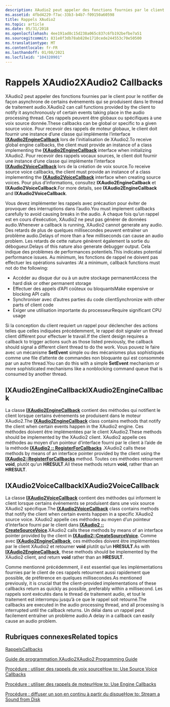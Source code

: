 ```yaml
---
description: XAudio2 peut appeler des fonctions fournies par le client pour le notifier de façon asynchrone de certains événements qui se produisent dans le thread de traitement audio.
ms.assetid: 4fbd4229-f7ac-33b3-b4b7-f09150a60598
title: Rappels XAudio2
ms.topic: article
ms.date: 05/31/2018
ms.openlocfilehash: 4ee191ad8c15d238a065c837c6fb192befbe7a51
ms.sourcegitcommit: 831e8f3db78ab820e1710cede244553c70e50500
ms.translationtype: MT
ms.contentlocale: fr-FR
ms.lasthandoff: 01/08/2021
ms.locfileid: "104320901"
---
```

# <a name="xaudio2-callbacks"></a><span data-ttu-id="83411-103">Rappels XAudio2</span><span class="sxs-lookup"><span data-stu-id="83411-103">XAudio2 Callbacks</span></span>

<span data-ttu-id="83411-104">XAudio2 peut appeler des fonctions fournies par le client pour le notifier de façon asynchrone de certains événements qui se produisent dans le thread de traitement audio.</span><span class="sxs-lookup"><span data-stu-id="83411-104">XAudio2 can call functions provided by the client to notify it asynchronously of certain events taking place in the audio processing thread.</span></span> <span data-ttu-id="83411-105">Ces rappels peuvent être globaux ou spécifiques à une voix source donnée.</span><span class="sxs-lookup"><span data-stu-id="83411-105">These callbacks can be global or specific to a given source voice.</span></span> <span data-ttu-id="83411-106">Pour recevoir des rappels de moteur globaux, le client doit fournir une instance d’une classe qui implémente l’interface [**IXAudio2EngineCallback**](/windows/desktop/api/xaudio2/nn-xaudio2-ixaudio2enginecallback) lors de l’initialisation de XAudio2.</span><span class="sxs-lookup"><span data-stu-id="83411-106">To receive global engine callbacks, the client must provide an instance of a class implementing the [**IXAudio2EngineCallback**](/windows/desktop/api/xaudio2/nn-xaudio2-ixaudio2enginecallback) interface when initializing XAudio2.</span></span> <span data-ttu-id="83411-107">Pour recevoir des rappels vocaux sources, le client doit fournir une instance d’une classe qui implémente l’interface [**IXAudio2VoiceCallback**](/windows/desktop/api/xaudio2/nn-xaudio2-ixaudio2voicecallback) lors de la création de voix source.</span><span class="sxs-lookup"><span data-stu-id="83411-107">To receive source voice callbacks, the client must provide an instance of a class implementing the [**IXAudio2VoiceCallback**](/windows/desktop/api/xaudio2/nn-xaudio2-ixaudio2voicecallback) interface when creating source voices.</span></span> <span data-ttu-id="83411-108">Pour plus d’informations, consultez **IXAudio2EngineCallback** et **IXAudio2VoiceCallback**.</span><span class="sxs-lookup"><span data-stu-id="83411-108">For more details, see **IXAudio2EngineCallback** and **IXAudio2VoiceCallback**.</span></span>

<span data-ttu-id="83411-109">Vous devez implémenter les rappels avec précaution pour éviter de provoquer des interruptions dans l’audio.</span><span class="sxs-lookup"><span data-stu-id="83411-109">You must implement callbacks carefully to avoid causing breaks in the audio.</span></span> <span data-ttu-id="83411-110">À chaque fois qu’un rappel est en cours d’exécution, XAudio2 ne peut pas générer de données audio.</span><span class="sxs-lookup"><span data-stu-id="83411-110">Whenever a callback is running, XAudio2 cannot generate any audio.</span></span> <span data-ttu-id="83411-111">Des retards de plus de quelques millisecondes peuvent entraîner un problème audio.</span><span class="sxs-lookup"><span data-stu-id="83411-111">Delays of more than a few milliseconds can cause an audio problem.</span></span> <span data-ttu-id="83411-112">Les retards de cette nature génèrent également la sortie du débogueur.</span><span class="sxs-lookup"><span data-stu-id="83411-112">Delays of this nature also generate debugger output.</span></span> <span data-ttu-id="83411-113">Cela indique des problèmes de performances potentiels.</span><span class="sxs-lookup"><span data-stu-id="83411-113">This indicates potential performance issues.</span></span> <span data-ttu-id="83411-114">Au minimum, les fonctions de rappel ne doivent pas effectuer les opérations suivantes :</span><span class="sxs-lookup"><span data-stu-id="83411-114">At a minimum, callback functions must not do the following:</span></span>

-   <span data-ttu-id="83411-115">Accéder au disque dur ou à un autre stockage permanent</span><span class="sxs-lookup"><span data-stu-id="83411-115">Access the hard disk or other permanent storage</span></span>
-   <span data-ttu-id="83411-116">Effectuer des appels d’API coûteux ou bloquants</span><span class="sxs-lookup"><span data-stu-id="83411-116">Make expensive or blocking API calls</span></span>
-   <span data-ttu-id="83411-117">Synchroniser avec d’autres parties du code client</span><span class="sxs-lookup"><span data-stu-id="83411-117">Synchronize with other parts of client code</span></span>
-   <span data-ttu-id="83411-118">Exiger une utilisation importante du processeur</span><span class="sxs-lookup"><span data-stu-id="83411-118">Require significant CPU usage</span></span>

<span data-ttu-id="83411-119">Si la conception du client requiert un rappel pour déclencher des actions telles que celles indiquées précédemment, le rappel doit signaler un thread client différent pour effectuer le travail.</span><span class="sxs-lookup"><span data-stu-id="83411-119">If the client design requires a callback to trigger actions such as those listed previously, the callback should signal a different client thread to do the work.</span></span> <span data-ttu-id="83411-120">Vous pouvez le faire avec un mécanisme **SetEvent** simple ou des mécanismes plus sophistiqués comme une file d’attente de commandes non bloquante qui est consommée par un autre thread.</span><span class="sxs-lookup"><span data-stu-id="83411-120">You can do this with a simple **SetEvent** mechanism or more sophisticated mechanisms like a nonblocking command queue that is consumed by another thread.</span></span>

## <a name="ixaudio2enginecallback"></a><span data-ttu-id="83411-121">IXAudio2EngineCallback</span><span class="sxs-lookup"><span data-stu-id="83411-121">IXAudio2EngineCallback</span></span>

<span data-ttu-id="83411-122">La classe [**IXAudio2EngineCallback**](/windows/desktop/api/xaudio2/nn-xaudio2-ixaudio2enginecallback) contient des méthodes qui notifient le client lorsque certains événements se produisent dans le moteur XAudio2.</span><span class="sxs-lookup"><span data-stu-id="83411-122">The [**IXAudio2EngineCallback**](/windows/desktop/api/xaudio2/nn-xaudio2-ixaudio2enginecallback) class contains methods that notify the client when certain events happen in the XAudio2 engine.</span></span> <span data-ttu-id="83411-123">Ces méthodes doivent être implémentées par le client XAudio2.</span><span class="sxs-lookup"><span data-stu-id="83411-123">These methods should be implemented by the XAudio2 client.</span></span> <span data-ttu-id="83411-124">XAudio2 appelle ces méthodes au moyen d’un pointeur d’interface fourni par le client à l’aide de la méthode [**IXAudio2 :: RegisterForCallbacks**](/windows/win32/api/xaudio2/nf-xaudio2-ixaudio2-registerforcallbacks) .</span><span class="sxs-lookup"><span data-stu-id="83411-124">XAudio2 calls these methods by means of an interface pointer provided by the client using the [**IXAudio2::RegisterForCallbacks**](/windows/win32/api/xaudio2/nf-xaudio2-ixaudio2-registerforcallbacks) method.</span></span> <span data-ttu-id="83411-125">Toutes ces méthodes retournent **void**, plutôt qu’un **HRESULT**.</span><span class="sxs-lookup"><span data-stu-id="83411-125">All these methods return **void**, rather than an **HRESULT**.</span></span>

## <a name="ixaudio2voicecallback"></a><span data-ttu-id="83411-126">IXAudio2VoiceCallback</span><span class="sxs-lookup"><span data-stu-id="83411-126">IXAudio2VoiceCallback</span></span>

<span data-ttu-id="83411-127">La classe [**IXAudio2VoiceCallback**](/windows/desktop/api/xaudio2/nn-xaudio2-ixaudio2voicecallback) contient des méthodes qui informent le client lorsque certains événements se produisent dans une voix source XAudio2 spécifique.</span><span class="sxs-lookup"><span data-stu-id="83411-127">The [**IXAudio2VoiceCallback**](/windows/desktop/api/xaudio2/nn-xaudio2-ixaudio2voicecallback) class contains methods that notify the client when certain events happen in a specific XAudio2 source voice.</span></span> <span data-ttu-id="83411-128">XAudio2 appelle ces méthodes au moyen d’un pointeur d’interface fourni par le client dans [**IXAudio2 :: CreateSourceVoice**](/windows/win32/api/xaudio2/nf-xaudio2-ixaudio2-createsourcevoice).</span><span class="sxs-lookup"><span data-stu-id="83411-128">XAudio2 calls these methods by means of an interface pointer provided by the client in [**IXAudio2::CreateSourceVoice**](/windows/win32/api/xaudio2/nf-xaudio2-ixaudio2-createsourcevoice).</span></span> <span data-ttu-id="83411-129">Comme avec [**IXAudio2EngineCallback**](/windows/desktop/api/xaudio2/nn-xaudio2-ixaudio2enginecallback), ces méthodes doivent être implémentées par le client XAudio2 et retourner **void** plutôt qu’un **HRESULT**.</span><span class="sxs-lookup"><span data-stu-id="83411-129">As with [**IXAudio2EngineCallback**](/windows/desktop/api/xaudio2/nn-xaudio2-ixaudio2enginecallback), these methods should be implemented by the XAudio2 client, and return **void** rather than an **HRESULT**.</span></span>

<span data-ttu-id="83411-130">Comme mentionné précédemment, il est essentiel que les implémentations fournies par le client de ces rappels retournent aussi rapidement que possible, de préférence en quelques millisecondes.</span><span class="sxs-lookup"><span data-stu-id="83411-130">As mentioned previously, it is crucial that the client-provided implementations of these callbacks return as quickly as possible, preferably within a millisecond.</span></span> <span data-ttu-id="83411-131">Les rappels sont exécutés dans le thread de traitement audio, et tout le traitement est interrompu jusqu’à ce que le rappel soit retourné.</span><span class="sxs-lookup"><span data-stu-id="83411-131">The callbacks are executed in the audio processing thread, and all processing is interrupted until the callback returns.</span></span> <span data-ttu-id="83411-132">Un délai dans un rappel peut facilement entraîner un problème audio.</span><span class="sxs-lookup"><span data-stu-id="83411-132">A delay in a callback can easily cause an audio problem.</span></span>

## <a name="related-topics"></a><span data-ttu-id="83411-133">Rubriques connexes</span><span class="sxs-lookup"><span data-stu-id="83411-133">Related topics</span></span>

<dl> <dt>

[<span data-ttu-id="83411-134">Rappels</span><span class="sxs-lookup"><span data-stu-id="83411-134">Callbacks</span></span>](callbacks.md)
</dt> <dt>

[<span data-ttu-id="83411-135">Guide de programmation XAudio2</span><span class="sxs-lookup"><span data-stu-id="83411-135">XAudio2 Programming Guide</span></span>](programming-guide.md)
</dt> <dt>

[<span data-ttu-id="83411-136">Procédure : utiliser des rappels de voix source</span><span class="sxs-lookup"><span data-stu-id="83411-136">How to: Use Source Voice Callbacks</span></span>](how-to--use-source-voice-callbacks.md)
</dt> <dt>

[<span data-ttu-id="83411-137">Procédure : utiliser des rappels de moteur</span><span class="sxs-lookup"><span data-stu-id="83411-137">How to: Use Engine Callbacks</span></span>](how-to--use-engine-callbacks.md)
</dt> <dt>

[<span data-ttu-id="83411-138">Procédure : diffuser un son en continu à partir du disque</span><span class="sxs-lookup"><span data-stu-id="83411-138">How to: Stream a Sound from Disk</span></span>](how-to--stream-a-sound-from-disk.md)
</dt> </dl>

 

 
